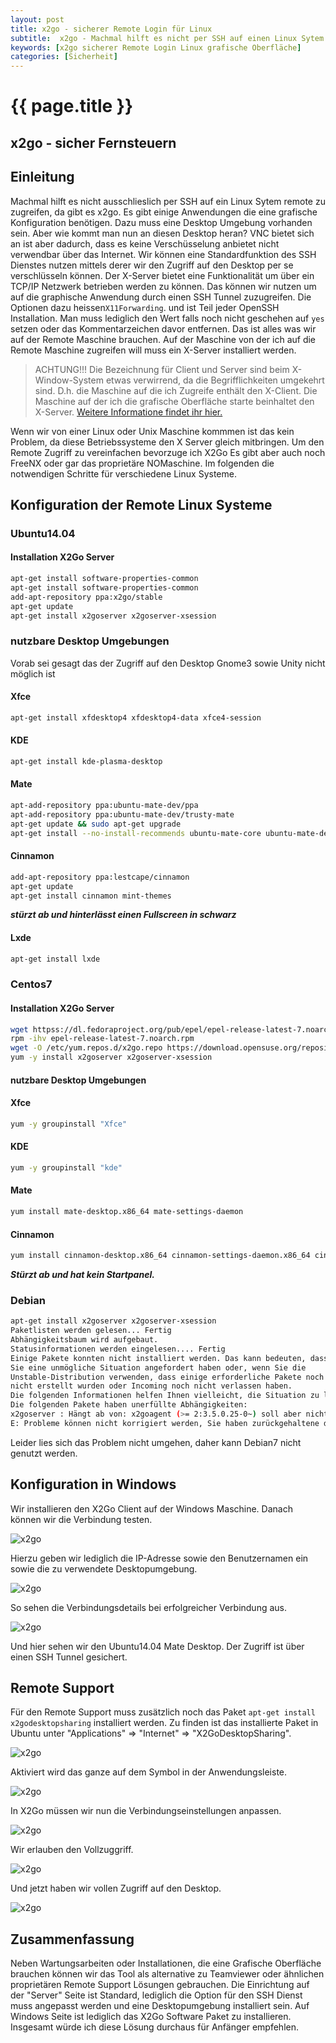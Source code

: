 ```yaml
---
layout: post
title: x2go - sicherer Remote Login für Linux
subtitle:  x2go - Machmal hilft es nicht per SSH auf einen Linux Sytem zu zugreifen. Einige Anwendungen benötigen eine grafische Oberfläche zur Konfiguration.
keywords: [x2go sicherer Remote Login Linux grafische Oberfläche]
categories: [Sicherheit]
---
```

# {{ page.title }}

## x2go - sicher Fernsteuern

## Einleitung

Machmal hilft es nicht ausschlieslich per SSH auf ein Linux Sytem remote zu zugreifen, da gibt es x2go. Es gibt einige Anwendungen die eine grafische Konfiguration benötigen. Dazu muss eine Desktop Umgebung vorhanden sein. Aber wie kommt man nun an diesen Desktop heran? VNC bietet sich an ist aber dadurch, dass es keine Verschüsselung anbietet nicht verwendbar über das Internet. Wir können eine Standardfunktion des SSH Dienstes nutzen mittels derer wir den Zugriff auf den Desktop per se verschlüsseln können. Der X-Server bietet eine Funktionalität um über ein TCP/IP Netzwerk betrieben werden zu können. Das können wir nutzen um auf die graphische Anwendung durch einen SSH Tunnel zuzugreifen. Die Optionen dazu heissen`X11Forwarding`. und ist Teil jeder OpenSSH Installation. Man muss lediglich den Wert falls noch nicht geschehen auf `yes` setzen oder das Kommentarzeichen davor entfernen. Das ist alles was wir auf der Remote Maschine brauchen. Auf der Maschine von der ich auf die Remote Maschine zugreifen will muss ein X-Server installiert werden.

> ACHTUNG!!! Die Bezeichnung für Client und Server sind beim X-Window-System etwas verwirrend, da die Begrifflichkeiten umgekehrt sind. D.h. die Maschine auf die ich Zugreife enthält den X-Client. Die Maschine auf der ich die grafische Oberfläche starte beinhaltet den X-Server. [Weitere Informatione findet ihr hier.](httpss://www.freebsd.org/doc/de_DE.ISO8859-1/books/handbook/x-understanding.html)

Wenn wir von einer Linux oder Unix Maschine kommmen ist das kein Problem, da diese Betriebssysteme den X Server gleich mitbringen. Um den Remote Zugriff zu vereinfachen bevorzuge ich X2Go Es gibt aber auch noch FreeNX oder gar das proprietäre NOMaschine. Im folgenden die notwendigen Schritte für verschiedene Linux Systeme.

## Konfiguration der Remote Linux Systeme

### Ubuntu14.04

#### Installation X2Go Server

```bash
apt-get install software-properties-common
apt-get install software-properties-common
add-apt-repository ppa:x2go/stable
apt-get update
apt-get install x2goserver x2goserver-xsession
```

### nutzbare Desktop Umgebungen

Vorab sei gesagt das der Zugriff auf den Desktop Gnome3 sowie Unity nicht möglich ist

#### Xfce

```bash
apt-get install xfdesktop4 xfdesktop4-data xfce4-session
```

#### KDE

```bash
apt-get install kde-plasma-desktop
```

#### Mate

```bash
apt-add-repository ppa:ubuntu-mate-dev/ppa
apt-add-repository ppa:ubuntu-mate-dev/trusty-mate
apt-get update && sudo apt-get upgrade
apt-get install --no-install-recommends ubuntu-mate-core ubuntu-mate-desktop
```

#### Cinnamon

```bash
add-apt-repository ppa:lestcape/cinnamon
apt-get update
apt-get install cinnamon mint-themes
```

**_stürzt ab und hinterlässt einen Fullscreen in schwarz_**

#### Lxde

```bash
apt-get install lxde
```

### Centos7

#### Installation X2Go Server

```bash
wget httpss://dl.fedoraproject.org/pub/epel/epel-release-latest-7.noarch.rpm
rpm -ihv epel-release-latest-7.noarch.rpm
wget -O /etc/yum.repos.d/x2go.repo https://download.opensuse.org/repositories/X11:/RemoteDesktop:/x2go/RHEL_6/X11:RemoteDesktop:x2go.repo
yum -y install x2goserver x2goserver-xsession
```

#### nutzbare Desktop Umgebungen

#### Xfce

```bash
yum -y groupinstall "Xfce"
```

#### KDE

```bash
yum -y groupinstall "kde"
```

#### Mate

```bash
yum install mate-desktop.x86_64 mate-settings-daemon
```

#### Cinnamon

```bash
yum install cinnamon-desktop.x86_64 cinnamon-settings-daemon.x86_64 cinnamon.x86_64 cinnamon-control-center.x86_64 cinnamon-session.x86_64
```

**_Stürzt ab und hat kein Startpanel._**  

### Debian

```bash
apt-get install x2goserver x2goserver-xsession
Paketlisten werden gelesen... Fertig
Abhängigkeitsbaum wird aufgebaut.
Statusinformationen werden eingelesen.... Fertig
Einige Pakete konnten nicht installiert werden. Das kann bedeuten, dass
Sie eine unmögliche Situation angefordert haben oder, wenn Sie die
Unstable-Distribution verwenden, dass einige erforderliche Pakete noch
nicht erstellt wurden oder Incoming noch nicht verlassen haben.
Die folgenden Informationen helfen Ihnen vielleicht, die Situation zu lösen:
Die folgenden Pakete haben unerfüllte Abhängigkeiten:
x2goserver : Hängt ab von: x2goagent (>= 2:3.5.0.25-0~) soll aber nicht installiert werden
E: Probleme können nicht korrigiert werden, Sie haben zurückgehaltene defekte Pakete.
```

Leider lies sich das Problem nicht umgehen, daher kann Debian7 nicht genutzt werden.

## Konfiguration in Windows

Wir installieren den X2Go Client auf der Windows Maschine. Danach können wir die Verbindung testen.

![x2go](https://s.elastic2ls.com/wp-content/uploads/2018/02/27213751/x2go_001-550x666-248x300.png)

Hierzu geben wir lediglich die IP-Adresse sowie den Benutzernamen ein sowie die zu verwendete Desktopumgebung.

![x2go](https://s.elastic2ls.com/wp-content/uploads/2018/02/27213812/x2go_003-550x231-300x126.png)

So sehen die Verbindungsdetails bei erfolgreicher Verbindung aus.

![x2go](https://s.elastic2ls.com/wp-content/uploads/2018/02/27213836/x2go_RS_003-550x470-300x235.png)

Und hier sehen wir den Ubuntu14.04 Mate Desktop. Der Zugriff ist über einen SSH Tunnel gesichert.

## Remote Support

Für den Remote Support muss zusätzlich noch das Paket `apt-get install x2godesktopsharing` installiert werden. Zu finden ist das installierte Paket in Ubuntu unter "Applications" => "Internet" => "X2GoDesktopSharing".

![x2go](https://s.elastic2ls.com/wp-content/uploads/2018/02/27213901/x2go_RS_002-550x470-300x256.png)

Aktiviert wird das ganze auf dem Symbol in der Anwendungsleiste.

![x2go](https://s.elastic2ls.com/wp-content/uploads/2018/02/27213933/x2go_RS_002-550x4701-300x256.png)

In X2Go müssen wir nun die Verbindungseinstellungen anpassen.

![x2go](https://s.elastic2ls.com/wp-content/uploads/2018/02/27214000/x2go_RS_003-550x666-248x300.png)

Wir erlauben den Vollzuggriff.

![x2go](https://s.elastic2ls.com/wp-content/uploads/2018/02/27214019/x2go_RS_004-550x300-300x164.png)

Und jetzt haben wir vollen Zugriff auf den Desktop.

![x2go](https://s.elastic2ls.com/wp-content/uploads/2018/02/27214039/x2go_RS_005-550x300-300x164.png)

## Zusammenfassung

Neben Wartungsarbeiten oder Installationen, die eine Grafische Oberfläche brauchen können wir das Tool als alternative zu Teamviewer oder ähnlichen proprietären Remote Support Lösungen gebrauchen. Die Einrichtung auf der "Server" Seite ist Standard, lediglich die Option für den SSH Dienst muss angepasst werden und eine Desktopumgebung installiert sein. Auf Windows Seite ist lediglich das X2Go Software Paket zu installieren. Insgesamt würde ich diese Lösung durchaus für Anfänger empfehlen.
